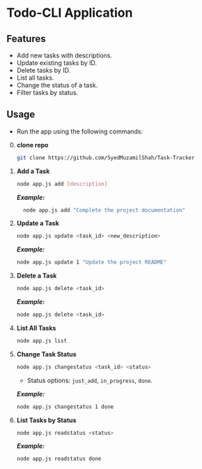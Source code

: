 # Todo-CLI Application
## Features
- Add new tasks with descriptions.
- Update existing tasks by ID.
- Delete tasks by ID.
- List all tasks.
- Change the status of a task.
- Filter tasks by status.

## Usage
* Run the app using the following commands:
0. **clone repo**
    ```bash
    git clone https://github.com/SyedMuzamilShah/Task-Tracker
    ```
1. **Add a Task**
   ```bash
   node app.js add [description]
   ```
   ***Example:***
    ```bash
      node app.js add "Complete the project documentation"
    ```

2. **Update a Task**
    ```bash
    node app.js update <task_id> <new_description>
    ```
    ***Example:***
    ```bash
    node app.js update 1 "Update the project README"
    ```
3. **Delete a Task**
    ```bash
    node app.js delete <task_id>
    ```
    ***Example:***
    ```bash
    node app.js delete <task_id>
    ```
4. **List All Tasks**
    ```bash
    node app.js list
    ```
5. **Change Task Status**
    ```bash
    node app.js changestatus <task_id> <status>
    ```
    - Status options: `just_add`, `in_progress`, `done`.
 
   ***Example:***
    ```bash
    node app.js changestatus 1 done
   ```
6. **List Tasks by Status**
    ```bash
    node app.js readstatus <status>
   ```
    ***Example:***
    ```bash
    node app.js readstatus done